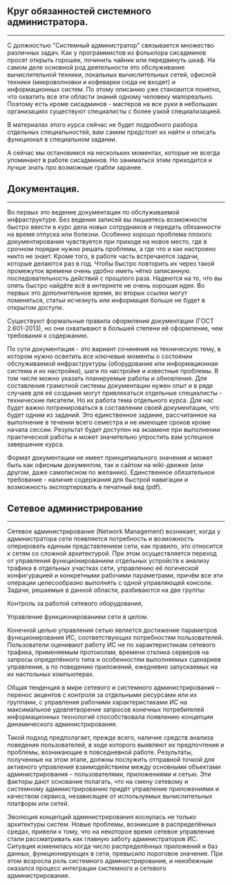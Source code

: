 ## Круг обязанностей системного администратора.
***

С должностью "Системный администратор" связывается множество различных задач. Как у программистов из фольклора сисадминов просят открыть горошек, починить чайник или передвинуть шкаф. На самом деле основной род деятельности это обслуживание вычислительной техники, локальных вычислительных сетей, офисной техники (микроволновки и кофеварки сюда не входят) и информационных систем. По этому описанию уже становится понятно, что охватить все эти области знаний одному человеку малореально. Поэтому есть кроме сисадминов - мастеров на все руки в небольших организациях существуют специалисты с более узкой специализацией.

В материалах этого курса сейчас не будет подробного разбора отдельных специальностей, вам самим предстоит их найти и описать функционал в специальном задании.

А сейчас мы остановимся на нескольких моментах, которые не всегда упоминают в работе сисадминов. Но заниматься этим приходится и лучше знать про возможные грабли заранее.

## Документация.
***

Во первых это ведение документации по обслуживаемой инфраструктуре. Без ведения записей вы лишаетесь возможности быстро ввести в курс дела новых сотрудников и передать обязанности на время отпуска или болезни. Особенно хорошо проблема плохого документирования чувствуется при приходе на новое место, где в срочном порядке нужно решать проблемы, а где что и как настроено никто не знает. Кроме того, в работе часть встречаются задачи, которые делаются раз в год. Чтобы быстро повторить их через такой промежуток времени очень удобно иметь чётко записанную. последовательность действий с прошлого раза. Надеются на то, что вы опять быстро найдёте всё в интернете не очень хорошая идея. Во первых это дополнительное время, во вторых ссылки могут поменяться, статьи исчезнуть или информация больше не будет в открытом доступе.  

Существуют формальные правила оформления документации (ГОСТ 2.601-2013), но они охватывают в большей степени её оформление, чем требования к содержанию.

По сути документация - это вариант сочинения на техническую тему, в котором нужно осветить все ключевые моменты о состоянии обслуживаемой инфраструктуры (оборудование или информационная система и их настройки), шаги по настройке и известные проблемы. В том числе можно указать планируемые работы и обновления. Для составления грамотной системы документации нужен опыт и в ряде случаев для её создания могут привлекаться отдельные специалисты - технические писатели. Но их работа тема отдельного курса. Для нас будет важно потренироваться в составлении своей документации, что будет одним из заданий. Это единственное задание, рассчитанное на выполнение в течении всего семестра и не имеющее сроков кроме начала сессии. Результат будет доступен на экзамене при выполнении практической работы и может значительно упростить вам успешное завершение курса.

Формат документации не имеет принципиального значения и может быть как офисным документом, так и сайтом на wiki-движке (или другом, даже самописном по желанию). Единственное обязательное требование - наличие содержания для быстрой навигации и возможность экспортировать в печатный вид (pdf).

## Сетевое администрирование 
***

Сетевое администрирование (Network Management) возникает, когда у администратора сети появляется потребность и возможность оперировать единым представлением сети, как правило, это относится к сетям со сложной архитектурой. При этом осуществляется переход от управления функционированием отдельных устройств к анализу трафика в отдельных участках сети, управлению её логической конфигурацией и конкретными рабочими параметрами, причём все эти операции целесообразно выполнять с одной управляющей консоли. Задачи, решаемые в данной области, разбиваются на две группы:

Контроль за работой сетевого оборудования,

Управление функционированием сети в целом.

Конечной целью управления сетью является достижение параметров функционирования ИС, соответствующих потребностям пользователей. Пользователи оценивают работу ИС не по характеристикам сетевого трафика, применяемым протоколам, времени отклика серверов на запросы определённого типа и особенностям выполняемых сценариев управления, а по поведению приложений, ежедневно запускаемых на их настольных компьютерах.

Общая тенденция в мире сетевого и системного администрирования – перенос акцентов с контроля за отдельными ресурсами или их группами, с управления рабочими характеристиками ИС на максимальное удовлетворение запросов конечных потребителей информационных технологий способствовала появлению концепции динамического администрирования.

Такой подход предполагает, прежде всего, наличие средств анализа поведения пользователей, в ходе которого выявляют их предпочтения и проблемы, возникающие в повседневной работе. Результаты, полученные на этом этапе, должны послужить отправной точкой для активного управления взаимодействием между основными объектами администрирования – пользователями, приложениями и сетью. Эти факторы дают основание полагать, что на смену сетевому и системному администрированию придёт управление приложениями и качеством сервиса, независящее от используемых вычислительных платформ или сетей.

Эволюция концепций администрирования коснулась не только архитектуры систем. Новые проблемы, возникшие в распределённых средах, привели к тому, что на некоторое время сетевое управление стали рассматривать как главную заботу администраторов ИС. Ситуация изменилась когда число распределённых приложений и баз данных, функционирующих в сети, превысило пороговое значение. При этом возросла роль системного администрирования, и неизбежным оказался процесс интеграции системного и сетевого администрирования.

